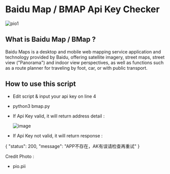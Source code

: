 # Baidu Map / BMAP Api Key Checker

![pio1](https://github.com/ener1-s3c/bmap_checker/assets/29269177/d2a26267-8dc5-426f-8005-610fc18b51eb)

## What is Baidu Map / BMap ?

Baidu Maps is a desktop and mobile web mapping service application and technology provided by Baidu, offering satellite imagery, street maps, street view ("Panorama") and indoor view perspectives, as well as functions such as a route planner for traveling by foot, car, or with public transport. 

## How to use this script
- Edit script & input your api key on line 4
- python3 bmap.py
- If Api Key valid, it will return address detail :
  
  ![image](https://github.com/ener1-s3c/bmap_checker/assets/29269177/08fccd95-bace-4a20-99ba-20924875f9cb)

- If Api Key not valid, it will return response :

{
   "status": 200,
   "message": "APP不存在，AK有误请检查再重试"
}

Credit Photo :
- pio.pii


